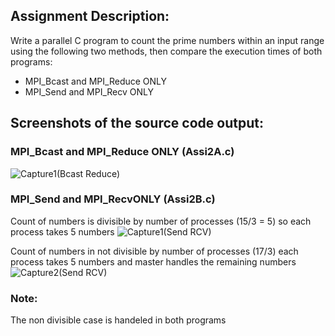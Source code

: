 ## Assignment Description:
Write a parallel C program to count the prime numbers within an input range using the 
following two methods, then compare the execution times of both programs:
- MPI_Bcast and MPI_Reduce ONLY
- MPI_Send and MPI_Recv ONLY

## Screenshots of the source code output:

### MPI_Bcast and MPI_Reduce ONLY (Assi2A.c)
![Capture1(Bcast Reduce)](https://user-images.githubusercontent.com/60941223/227805498-79b476f5-b58e-447a-8f9d-2fb9f07785bb.JPG)

###  MPI_Send and MPI_RecvONLY (Assi2B.c)
Count of numbers is divisible by number of processes (15/3 = 5) so each process takes 5 numbers
![Capture1(Send RCV)](https://user-images.githubusercontent.com/60941223/227805501-4b4ace9a-09a1-4cfd-9001-3d70f0ae7500.JPG)

Count of numbers in not divisible by number of processes (17/3) each process takes 5 numbers and master handles the remaining numbers
![Capture2(Send RCV)](https://user-images.githubusercontent.com/60941223/227805502-175ed4ec-481b-4e43-b8b3-a105d59feecc.JPG)



### Note:
  The non divisible case is handeled in both programs
